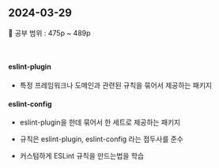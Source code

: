 ## 2024-03-29

📖 공부 범위 : 475p ~ 489p

<br/>

#### eslint-plugin

- 특정 프레임워크나 도메인과 관련된 규칙을 묶어서 제공하는 패키지

#### eslint-config

- eslint-plugin을 한데 묶어서 한 세트로 제공하는 패키지

- 규칙은 eslint-plugin, eslint-config 라는 접두사를 준수
- 커스텀하게 ESLint 규칙을 만드는법을 학습
